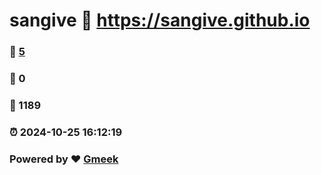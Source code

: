 # sangive :link: https://sangive.github.io 
### :page_facing_up: [5](https://sangive.github.io/tag.html) 
### :speech_balloon: 0 
### :hibiscus: 1189 
### :alarm_clock: 2024-10-25 16:12:19 
### Powered by :heart: [Gmeek](https://github.com/Meekdai/Gmeek)
